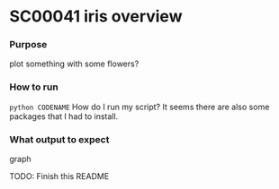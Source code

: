 # SC00041 iris overview

### Purpose
plot something with some flowers?

### How to run
`python CODENAME` How do I run my script?
It seems there are also some packages that I had to install.

### What output to expect
graph

TODO: Finish this README
